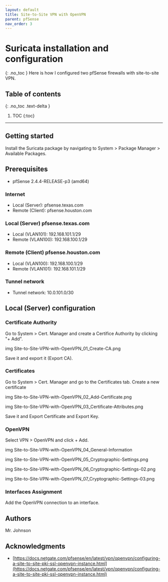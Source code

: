 ```yaml
---
layout: default
title: Site-to-Site VPN with OpenVPN
parent: pfSense
nav_order: 3
---
```

# Suricata installation and configuration
{: .no_toc }
Here is how I configured two pfSense firewalls with site-to-site VPN.


## Table of contents
{: .no_toc .text-delta }

1. TOC
{:toc}
---
## Getting started
Install the Suricata package by navigating to System > Package Manager > Available Packages.

## Prerequisites
* pfSense 2.4.4-RELEASE-p3 (amd64)

### Internet
* Local (Server): pfsense.texas.com
* Remote (Client): pfsense.houston.com

### Local (Server) pfsense.texas.com
* Local (VLAN101): 192.168.101.1/29
* Remote (VLAN100): 192.168.100.1/29

### Remote (Client) pfsense.houston.com
* Local (VLAN100): 192.168.100.1/29
* Remote (VLAN101): 192.168.101.1/29

### Tunnel network
* Tunnel network: 10.0.101.0/30


## Local (Server) configuration
### Certificate Authority
Go to System > Cert. Manager and create a Certifice Authority by clicking "+ Add".

img Site-to-Site-VPN-with-OpenVPN_01_Create-CA.png

Save it and export it (Export CA).

### Certificates
Go to System > Cert. Manager and go to the Certificates tab. Create a new certificate 

img Site-to-Site-VPN-with-OpenVPN_02_Add-Certificate.png

img Site-to-Site-VPN-with-OpenVPN_03_Certificate-Attributes.png

Save it and Export Certificate and Export Key.

### OpenVPN
Select VPN > OpenVPN and click + Add. 

img Site-to-Site-VPN-with-OpenVPN_04_General-Information

img Site-to-Site-VPN-with-OpenVPN_05_Cryptographic-Settings.png

img Site-to-Site-VPN-with-OpenVPN_06_Cryptographic-Settings-02.png

img Site-to-Site-VPN-with-OpenVPN_07_Cryptographic-Settings-03.png


### Interfaces Assignment
Add the OpenVPN connection to an interface. 



## Authors
Mr. Johnson

## Acknowledgments
* [https://docs.netgate.com/pfsense/en/latest/vpn/openvpn/configuring-a-site-to-site-pki-ssl-openvpn-instance.html](https://docs.netgate.com/pfsense/en/latest/vpn/openvpn/configuring-a-site-to-site-pki-ssl-openvpn-instance.html)